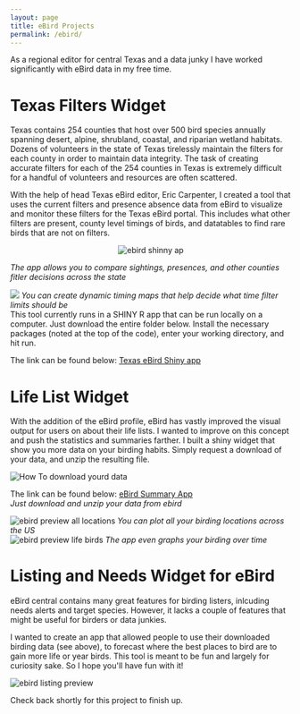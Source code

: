 ```yaml
---
layout: page
title: eBird Projects
permalink: /ebird/
---
```


As a regional editor for central Texas and a data junky I have worked significantly with eBird data in my free time. 

# Texas Filters Widget 
Texas contains 254 counties that host over 500 bird species annually spanning desert, alpine, shrubland, coastal, and riparian wetland habitats. Dozens of volunteers in the state of Texas tirelessly maintain the filters for each county in order to maintain data integrity. The task of creating accurate filters for each of the 254 counties in Texas is extremely difficult for a handful of volunteers and resources are often scattered.

With the help of head Texas eBird editor, Eric Carpenter, I created a tool that uses the current filters and presence absence data from eBird to visualize and monitor these filters for the Texas eBird portal. This includes what other filters are present, county level timings of birds, and datatables to find rare birds that are not on filters.  
<div style="text-align:center" markdown="1">

  ![ebird shinny ap](https://i.imgur.com/Zo1vWtL.png)
  
</div>

*The app allows you to compare sightings, presences, and other counties fitler decisions across the state*  

![](https://i.imgur.com/kPlb4fl.png)
*You can create dynamic timing maps that help decide what time filter limits should be*  
This tool currently runs in a SHINY R app that can be run locally on a computer. Just download the entire folder below. Install the necessary packages (noted at the top of the code), enter your working directory, and hit run. 

The link can be found below:
[Texas eBird Shiny app](https://github.com/birderboone/eBird_TxFilter_ShinnyApp)

# Life List Widget
With the addition of the eBird profile, eBird has vastly improved the visual output for users on about their life lists. I wanted to improve on this concept and push the statistics and summaries farther. I built a shiny widget that show you more data on your birding habits. Simply request a download of your data, and unzip the resulting file.

![How To download yourd data](https://i.imgur.com/osTddYN.png)

The link can be found below:
[eBird Summary App](https://github.com/birderboone/eBird_Summary_ShinyApp)  
*Just download and unzip your data from ebird*  

![ebird preview all locations](https://i.imgur.com/dLiUvJS.png)
*You can plot all your birding locations across the US*  
![ebird preview life birds](https://i.imgur.com/hUZaiC6.png)
*The app even graphs your birding over time*  

# Listing and Needs Widget for eBird
eBird central contains many great features for birding listers, inlcuding needs alerts and target species. However, it lacks a couple of features that might be useful for birders or data junkies.

I wanted to create an app that allowed people to use their downloaded birding data (see above), to forecast where the best places to bird are to gain more life or year birds. This tool is meant to be fun and largely for curiosity sake. So I hope you'll have fun with it!

![ebird listing preview](https://i.imgur.com/Y3rztEi.png)

Check back shortly for this project to finish up.
